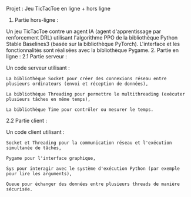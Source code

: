 Projet : Jeu TicTacToe en ligne + hors ligne
1. Partie hors-ligne :

Un jeu TicTacToe contre un agent IA (agent d'apprentissage par renforcement DRL) utilisant l'algorithme PPO de la bibliothèque Python Stable Baselines3 (basée sur la bibliothèque PyTorch).
L'interface et les fonctionnalités sont réalisées avec la bibliothèque Pygame.
2. Partie en ligne :
2.1 Partie serveur :

Un code serveur utilisant :

    La bibliothèque Socket pour créer des connexions réseau entre plusieurs ordinateurs (envoi et réception de données),

    La bibliothèque Threading pour permettre le multithreading (exécuter plusieurs tâches en même temps),

    La bibliothèque Time pour contrôler ou mesurer le temps.

2.2 Partie client :

Un code client utilisant :

    Socket et Threading pour la communication réseau et l'exécution simultanée de tâches,

    Pygame pour l'interface graphique,

    Sys pour interagir avec le système d'exécution Python (par exemple pour lire les arguments),

    Queue pour échanger des données entre plusieurs threads de manière sécurisée.
